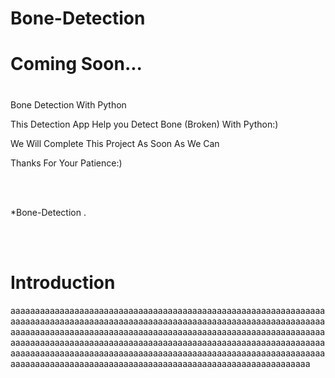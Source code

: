 # Bone-Detection    



# Coming Soon...
# 

Bone Detection With Python

This Detection App Help you Detect Bone (Broken) With Python:)

<p>We Will Complete This Project As Soon As We Can</p>
<p>Thanks For Your Patience:)</p>

<br><br>
<p>*Bone-Detection .</p>

<br><br>

# Introduction



aaaaaaaaaaaaaaaaaaaaaaaaaaaaaaaaaaaaaaaaaaaaaaaaaaaaaaaaaaaaaaaaaaaaaaaaaaaaaaaaaaaaaaaaaaaaaaaaaaaaaaaaaaaaaaaaaaaaaaaaaaaaaaaaaaaaaaaaaaaaaaaaaaaaaaaaaaaaaaaaaaaaaaaaaaaaaaaaaaaaaaaaaaaaaaaaaaaaaaaaaaaaaaaaaaaaaaaaaaaaaaaaaaaaaaaaaaaaaaaaaaaaaaaaaaaaaaaaaaaaaaaaaaaaaaaaaaaaaaaaaaaaaaaaaaaaaaaaaaaaaaaaaaaaaaaaaaaaaaaaaaaaaaaaaaaaaaaaaaaaaaaaaaaaaaaaaaaaaaaaaaaaaaaaaaaaaaaaaaaaa